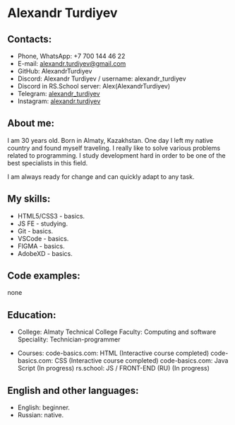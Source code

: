 # Alexandr Turdiyev

## Contacts:
- Phone, WhatsApp: +7 700 144 46 22
- E-mail: alexandr.turdiyev@gmail.com 
- GitHub: AlexandrTurdiyev
- Discord: Alexandr Turdiyev / username: alexandr_turdiyev
- Discord in RS.School server: Alex(AlexandrTurdiyev)
- Telegram: [alexandr_turdiyev](https://t.me/alexandr_turdiyev)
- Instagram: [alexandr.turdiyev](https://www.instagram.com/alexandr.turdiyev?utm_source=qr)

## About me:
I am 30 years old. Born in Almaty, Kazakhstan. One day I left my native country and found myself traveling. I really like to solve various problems related to programming. I study development hard in order to be one of the best specialists in this field.

I am always ready for change and can quickly adapt to any task.

## My skills:
- HTML5/CSS3 - basics.
- JS FE - studying.
- Git - basics.
- VSCode - basics.
- FIGMA - basics.
- AdobeXD - basics.

## Code examples: 
none

## Education:
- College: Almaty Technical College
    Faculty: Computing and software
    Speciality: Technician-programmer

- Courses:
    code-basics.com: HTML (Interactive course completed)
    code-basics.com: CSS (Interactive course completed)
    code-basics.com: Java Script (In progress)
    rs.school: JS / FRONT-END (RU) (In progress)

## English and other languages:
- English: beginner.
- Russian: native.
